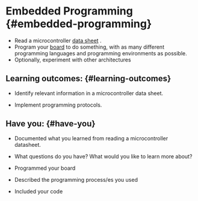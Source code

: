 # Embedded Programming {#embedded-programming}

* Read a microcontroller
  [data sheet](http://academy.cba.mit.edu/classes/embedded_programming/doc8183.pdf)
  .
* Program your
  [board](http://academy.cba.mit.edu/classes/electronics_design/index.html)
  to do something, with as many different programming languages and programming environments as possible.
* Optionally, experiment with other architectures

## Learning outcomes: {#learning-outcomes}

* Identify relevant information in a microcontroller data sheet.

* Implement programming protocols.

## Have you: {#have-you}

* Documented what you learned from reading a microcontroller datasheet.

* What questions do you have? What would you like to learn more about?

* Programmed your board

* Described the programming process/es you used

* Included your code



